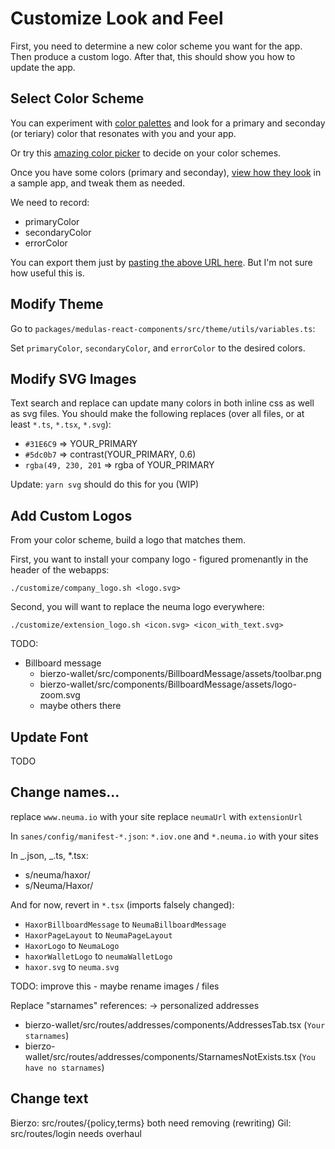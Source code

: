 # Customize Look and Feel

First, you need to determine a new color scheme you want for the app. Then produce a custom logo.
After that, this should show you how to update the app.

## Select Color Scheme

You can experiment with [color palettes](https://material.io/inline-tools/color/) and look for a primary and seconday (or teriary) color that resonates with you and your app.

Or try this [amazing color picker](https://colorsupplyyy.com/app/) to decide on your color schemes.

Once you have some colors (primary and seconday), [view how they look](https://material.io/resources/color) in a sample app, and tweak them as needed.

We need to record:

- primaryColor
- secondaryColor
- errorColor

You can export them just by [pasting the above URL here](https://react-theming.github.io/create-mui-theme/). But I'm not sure how useful this is.

## Modify Theme

Go to `packages/medulas-react-components/src/theme/utils/variables.ts`:

Set `primaryColor`, `secondaryColor`, and `errorColor` to the desired colors.

## Modify SVG Images

Text search and replace can update many colors in both inline css as well as svg files.
You should make the following replaces (over all files, or at least `*.ts`, `*.tsx`, `*.svg`):

- `#31E6C9` => YOUR_PRIMARY
- `#5dc0b7` => contrast(YOUR_PRIMARY, 0.6)
- `rgba(49, 230, 201` => rgba of YOUR_PRIMARY

Update: `yarn svg` should do this for you (WIP)

## Add Custom Logos

From your color scheme, build a logo that matches them.

First, you want to install your company logo - figured promenantly in the header of the webapps:

`./customize/company_logo.sh <logo.svg>`

Second, you will want to replace the neuma logo everywhere:

`./customize/extension_logo.sh <icon.svg> <icon_with_text.svg>`

TODO:

- Billboard message
  - bierzo-wallet/src/components/BillboardMessage/assets/toolbar.png
  - bierzo-wallet/src/components/BillboardMessage/assets/logo-zoom.svg
  - maybe others there

## Update Font

TODO

## Change names...

replace `www.neuma.io` with your site
replace `neumaUrl` with `extensionUrl`

In `sanes/config/manifest-*.json`: `*.iov.one` and `*.neuma.io` with your sites

In _.json, _.ts, \*.tsx:

- s/neuma/haxor/
- s/Neuma/Haxor/

And for now, revert in `*.tsx` (imports falsely changed):

- `HaxorBillboardMessage` to `NeumaBillboardMessage`
- `HaxorPageLayout` to `NeumaPageLayout`
- `HaxorLogo` to `NeumaLogo`
- `haxorWalletLogo` to `neumaWalletLogo`
- `haxor.svg` to `neuma.svg`

TODO: improve this - maybe rename images / files

Replace "starnames" references: -> personalized addresses

- bierzo-wallet/src/routes/addresses/components/AddressesTab.tsx (`Your starnames`)
- bierzo-wallet/src/routes/addresses/components/StarnamesNotExists.tsx (`You have no starnames`)

## Change text

Bierzo: src/routes/{policy,terms} both need removing (rewriting)
Gil: src/routes/login needs overhaul
